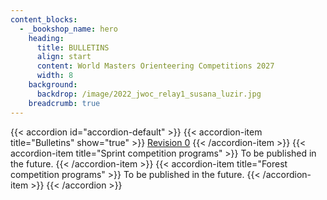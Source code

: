 ```yaml
---
content_blocks:
  - _bookshop_name: hero
    heading:
      title: BULLETINS
      align: start
      content: World Masters Orienteering Competitions 2027
      width: 8
    background:
      backdrop: /image/2022_jwoc_relay1_susana_luzir.jpg
    breadcrumb: true
---
```


{{< accordion id="accordion-default" >}}
  {{< accordion-item title="Bulletins" show="true" >}}
    [Revision 0](bulletin_v0)
  {{< /accordion-item >}}
  {{< accordion-item title="Sprint competition programs" >}}
    To be published in the future.
  {{< /accordion-item >}}
  {{< accordion-item title="Forest competition programs" >}}
    To be published in the future.
  {{< /accordion-item >}}
{{< /accordion >}}